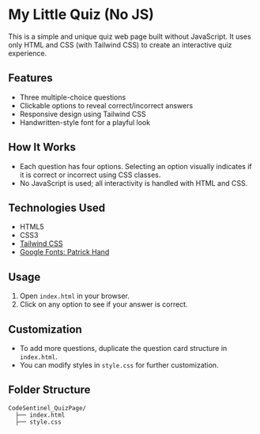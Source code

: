 # My Little Quiz (No JS)

This is a simple and unique quiz web page built without JavaScript. It uses only HTML and CSS (with Tailwind CSS) to create an interactive quiz experience.

## Features

- Three multiple-choice questions
- Clickable options to reveal correct/incorrect answers
- Responsive design using Tailwind CSS
- Handwritten-style font for a playful look

## How It Works

- Each question has four options. Selecting an option visually indicates if it is correct or incorrect using CSS classes.
- No JavaScript is used; all interactivity is handled with HTML and CSS.

## Technologies Used

- HTML5
- CSS3
- [Tailwind CSS](https://tailwindcss.com/)
- [Google Fonts: Patrick Hand](https://fonts.google.com/specimen/Patrick+Hand)

## Usage

1. Open `index.html` in your browser.
2. Click on any option to see if your answer is correct.

## Customization

- To add more questions, duplicate the question card structure in `index.html`.
- You can modify styles in `style.css` for further customization.

## Folder Structure

```
CodeSentinel_QuizPage/
  ├── index.html
  ├── style.css
```

